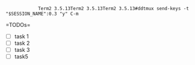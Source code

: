                 Term2 3.5.13Term2 3.5.13Term2 3.5.13#ddtmux send-keys -t "$SESSION_NAME":0.3 "y" C-m   
=TODOs=
- [ ] task 1
- [ ] task 2
- [ ] task 3
- [ ] task5
